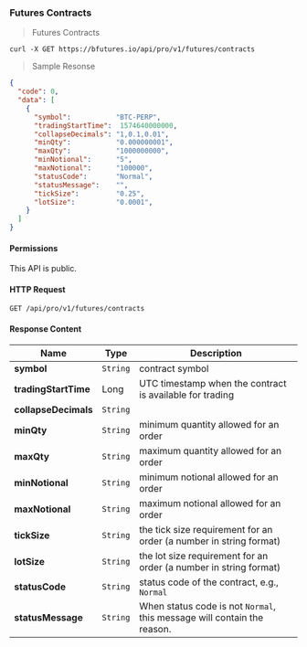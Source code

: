 ### Futures Contracts

> Futures Contracts

```shell
curl -X GET https://bfutures.io/api/pro/v1/futures/contracts
```

> Sample Resonse

```json
{
  "code": 0,
  "data": [
    {
      "symbol":           "BTC-PERP",
      "tradingStartTime":  1574640000000,
      "collapseDecimals": "1,0.1,0.01",
      "minQty":           "0.000000001",
      "maxQty":           "1000000000",
      "minNotional":      "5",
      "maxNotional":      "100000",
      "statusCode":       "Normal",
      "statusMessage":    "",
      "tickSize":         "0.25",
      "lotSize":          "0.0001",
    }
  ]
}
```

#### Permissions 

This API is public. 

#### HTTP Request

`GET /api/pro/v1/futures/contracts`


#### Response Content

 Name                | Type     | Description
-------------------- | -------- | --------------------- 
**symbol**           | `String` | contract symbol 
**tradingStartTime** | Long     | UTC timestamp when the contract is available for trading
**collapseDecimals** | `String` | 
**minQty**           | `String` | minimum quantity allowed for an order
**maxQty**           | `String` | maximum quantity allowed for an order
**minNotional**      | `String` | minimum notional allowed for an order
**maxNotional**      | `String` | maximum notional allowed for an order
**tickSize**         | `String` | the tick size requirement for an order (a number in string format) 
**lotSize**          | `String` | the lot size requirement for an order (a number in string format) 
**statusCode**       | `String` | status code of the contract, e.g., `Normal`
**statusMessage**    | `String` | When status code is not `Normal`, this message will contain the reason.


